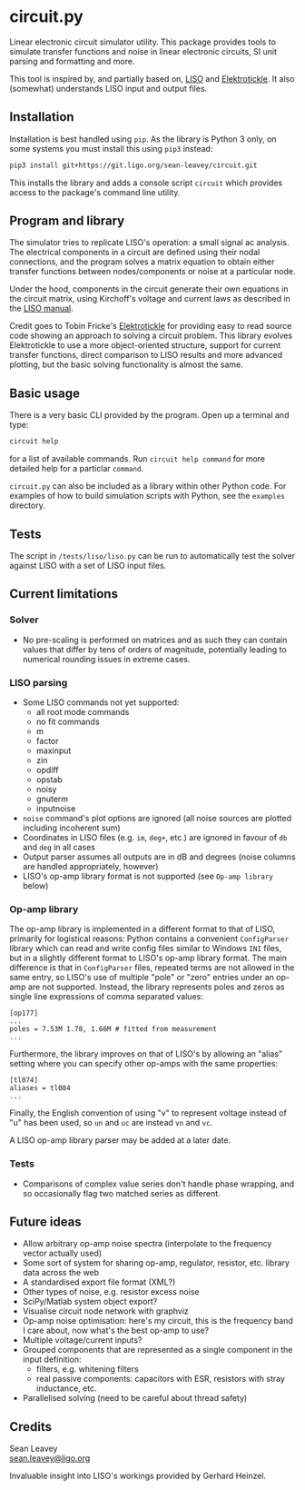 # circuit.py
Linear electronic circuit simulator utility. This package provides tools to
simulate transfer functions and noise in linear electronic circuits, SI unit
parsing and formatting and more.

This tool is inspired by, and partially based on, [LISO](https://wiki.projekt.uni-hannover.de/aei-geo-q/start/software/liso)
and [Elektrotickle](https://github.com/tobin/Elektrotickle/). It also (somewhat)
understands LISO input and output files.

## Installation
Installation is best handled using `pip`. As the library is Python 3 only, on
some systems you must install this using `pip3` instead:
```bash
pip3 install git+https://git.ligo.org/sean-leavey/circuit.git
```
This installs the library and adds a console script `circuit` which provides
access to the package's command line utility.

## Program and library
The simulator tries to replicate LISO's operation: a small signal ac analysis.
The electrical components in a circuit are defined using their nodal
connections, and the program solves a matrix equation to obtain either transfer
functions between nodes/components or noise at a particular node.

Under the hood, components in the circuit generate their own equations in the
circuit matrix, using Kirchoff's voltage and current laws as described in the
[LISO manual](http://www2.mpq.mpg.de/~ros/geo600_docu/soft/liso/manual.pdf).

Credit goes to Tobin Fricke's [Elektrotickle](https://github.com/tobin/Elektrotickle/)
for providing easy to read source code showing an approach to solving a circuit
problem. This library evolves Elektrotickle to use a more object-oriented
structure, support for current transfer functions, direct comparison to LISO
results and more advanced plotting, but the basic solving functionality is
almost the same.

## Basic usage
There is a very basic CLI provided by the program. Open up a terminal and type:
```bash
circuit help
```
for a list of available commands. Run `circuit help command` for more detailed
help for a particlar `command`.

`circuit.py` can also be included as a library within other Python code. For
examples of how to build simulation scripts with Python, see the `examples`
directory.

## Tests
The script in `/tests/liso/liso.py` can be run to automatically test the
solver against LISO with a set of LISO input files.

## Current limitations

### Solver
  - No pre-scaling is performed on matrices and as such they can contain values
    that differ by tens of orders of magnitude, potentially leading to numerical
    rounding issues in extreme cases.

### LISO parsing
  - Some LISO commands not yet supported:
    - all root mode commands
    - no fit commands
    - m
    - factor
    - maxinput
    - zin
    - opdiff
    - opstab
    - noisy
    - gnuterm
    - inputnoise
  - `noise` command's plot options are ignored (all noise sources are plotted
    including incoherent sum)
  - Coordinates in LISO files (e.g. `im`, `deg+`, etc.) are ignored in favour of
    `db` and `deg` in all cases
  - Output parser assumes all outputs are in dB and degrees (noise columns are
    handled appropriately, however)
  - LISO's op-amp library format is not supported (see `Op-amp library` below)

### Op-amp library
The op-amp library is implemented in a different format to that of LISO,
primarily for logistical reasons: Python contains a convenient `ConfigParser`
library which can read and write config files similar to Windows `INI` files,
but in a slightly different format to LISO's op-amp library format. The main
difference is that in `ConfigParser` files, repeated terms are not allowed in
the same entry, so LISO's use of multiple "pole" or "zero" entries under an
op-amp are not supported. Instead, the library represents poles and zeros as
single line expressions of comma separated values:
```
[op177]
...
poles = 7.53M 1.78, 1.66M # fitted from measurement
...
```
Furthermore, the library improves on that of LISO's by allowing an
"alias" setting where you can specify other op-amps with the same properties:
```
[tl074]
aliases = tl084
...
```
Finally, the English convention of using "v" to represent voltage instead of "u"
has been used, so `un` and `uc` are instead `vn` and `vc`.

A LISO op-amp library parser may be added at a later date.

### Tests
  - Comparisons of complex value series don't handle phase wrapping, and so
    occasionally flag two matched series as different.

## Future ideas
  - Allow arbitrary op-amp noise spectra (interpolate to the frequency vector
    actually used)
  - Some sort of system for sharing op-amp, regulator, resistor, etc. library
    data across the web
  - A standardised export file format (XML?)
  - Other types of noise, e.g. resistor excess noise
  - SciPy/Matlab system object export?
  - Visualise circuit node network with graphviz
  - Op-amp noise optimisation: here's my circuit, this is the frequency band I
    care about, now what's the best op-amp to use?
  - Multiple voltage/current inputs?
  - Grouped components that are represented as a single component in the input
    definition:
      - filters, e.g. whitening filters
      - real passive components: capacitors with ESR, resistors with stray
        inductance, etc.
  - Parallelised solving (need to be careful about thread safety)

## Credits
Sean Leavey  
<sean.leavey@ligo.org>  

Invaluable insight into LISO's workings provided by Gerhard Heinzel.
